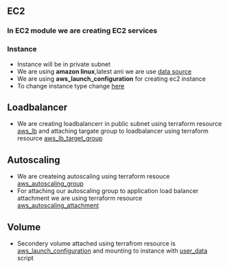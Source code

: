 ## EC2
### In EC2 module we are creating EC2 services 

### Instance
- Instance will be in private subnet
- We are using **amazon linux**,latest ami we are use [data source](https://github.com/mehulbudasna/Terraform-Module/blob/8c0e4c04ef154db2ebf1645e6f27e34c5cffd09b/ec2/main.tf#L1)
- We are using **aws_launch_configuration** for creating ec2 instance 
- To change instance type change [here](https://github.com/mehulbudasna/Terraform-Module/blob/8c0e4c04ef154db2ebf1645e6f27e34c5cffd09b/ec2/variable.tf#L9)

## Loadbalancer
- We are creating loadbalancerr in public subnet using terraform resource [aws_lb](https://github.com/mehulbudasna/Terraform-Module/blob/8c0e4c04ef154db2ebf1645e6f27e34c5cffd09b/ec2/main.tf#L62) 
 and attaching targate group to loadbalancer using terraform resource [aws_lb_target_group](https://github.com/mehulbudasna/Terraform-Module/blob/8c0e4c04ef154db2ebf1645e6f27e34c5cffd09b/ec2/main.tf#L77)
## Autoscaling 

-  We are createing autoscaling using terraform resouce  [aws_autoscaling_group](https://github.com/mehulbudasna/Terraform-Module/blob/8c0e4c04ef154db2ebf1645e6f27e34c5cffd09b/ec2/main.tf#L102) 
- For attaching our autoscaling group to application load balancer attachment we are using terraform resource [aws_autoscaling_attachment](https://github.com/mehulbudasna/Terraform-Module/blob/8c0e4c04ef154db2ebf1645e6f27e34c5cffd09b/ec2/autoscalling.tf#L29)

## Volume
- Secondery volume attached using terrafrom resource is [aws_launch_configuration](https://github.com/mehulbudasna/Terraform-Module/blob/8c0e4c04ef154db2ebf1645e6f27e34c5cffd09b/ec2/autoscalling.tf#L18) and mounting to instance with [user_data](https://github.com/mehulbudasna/Terraform-Module/blob/8c0e4c04ef154db2ebf1645e6f27e34c5cffd09b/ec2/autoscalling.tf#L14) script
